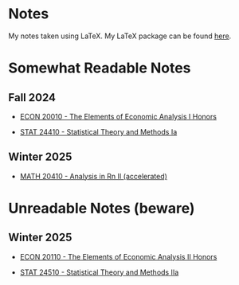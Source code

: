 # Notes

My notes taken using LaTeX.
My LaTeX package can be found [here](https://github.com/AdenChen27/latex).

# Somewhat Readable Notes

## Fall 2024
- [ECON 20010 - The Elements of Economic Analysis I Honors](https://github.com/AdenChen27/Notes/blob/main/ECON%2020010%20-%20The%20Elements%20of%20Economic%20Analysis%20I%20Honors.pdf)

- [STAT 24410 - Statistical Theory and Methods Ia](https://github.com/AdenChen27/Notes/blob/main/STAT%2024410%20-%20Statistical%20Theory%20and%20Methods%20Ia.pdf)

## Winter 2025
- [MATH 20410 - Analysis in Rn II (accelerated)](https://github.com/AdenChen27/Notes/blob/main/MATH%2020410%20-%20Analysis%20in%20Rn%20II%20(accelerated).pdf)


# Unreadable Notes (beware)

## Winter 2025
- [ECON 20110 - The Elements of Economic Analysis II Honors](https://github.com/AdenChen27/Notes/blob/main/ECON%2020110%20-%20The%20Elements%20of%20Economic%20Analysis%20II%20Honors.pdf)

- [STAT 24510 - Statistical Theory and Methods IIa](https://github.com/AdenChen27/Notes/blob/main/STAT%2024510%20-%20Statistical%20Theory%20and%20Methods%20IIa.pdf)

